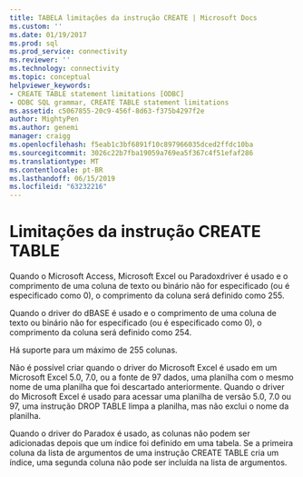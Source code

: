 ```yaml
---
title: TABELA limitações da instrução CREATE | Microsoft Docs
ms.custom: ''
ms.date: 01/19/2017
ms.prod: sql
ms.prod_service: connectivity
ms.reviewer: ''
ms.technology: connectivity
ms.topic: conceptual
helpviewer_keywords:
- CREATE TABLE statement limitations [ODBC]
- ODBC SQL grammar, CREATE TABLE statement limitations
ms.assetid: c5067855-20c9-456f-8d63-f375b4297f2e
author: MightyPen
ms.author: genemi
manager: craigg
ms.openlocfilehash: f5eab1c3bf6891f10c897966035dced2ffdc10ba
ms.sourcegitcommit: 3026c22b7fba19059a769ea5f367c4f51efaf286
ms.translationtype: MT
ms.contentlocale: pt-BR
ms.lasthandoff: 06/15/2019
ms.locfileid: "63232216"
---
```

# <a name="create-table-statement-limitations"></a>Limitações da instrução CREATE TABLE
Quando o Microsoft Access, Microsoft Excel ou Paradoxdriver é usado e o comprimento de uma coluna de texto ou binário não for especificado (ou é especificado como 0), o comprimento da coluna será definido como 255.  
  
 Quando o driver do dBASE é usado e o comprimento de uma coluna de texto ou binário não for especificado (ou é especificado como 0), o comprimento da coluna será definido como 254.  
  
 Há suporte para um máximo de 255 colunas.  
  
 Não é possível criar quando o driver do Microsoft Excel é usado em um Microsoft Excel 5.0, 7.0, ou a fonte de 97 dados, uma planilha com o mesmo nome de uma planilha que foi descartado anteriormente. Quando o driver do Microsoft Excel é usado para acessar uma planilha de versão 5.0, 7.0 ou 97, uma instrução DROP TABLE limpa a planilha, mas não exclui o nome da planilha.  
  
 Quando o driver do Paradox é usado, as colunas não podem ser adicionadas depois que um índice foi definido em uma tabela. Se a primeira coluna da lista de argumentos de uma instrução CREATE TABLE cria um índice, uma segunda coluna não pode ser incluída na lista de argumentos.
